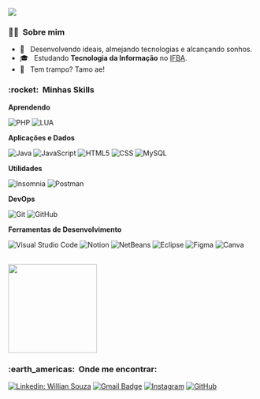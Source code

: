 
![](https://komarev.com/ghpvc/?username=WillianSz&color=006bed)

<h3> 🧙‍♂️ &nbsp;Sobre mim </h3>

- 🤔 &nbsp; Desenvolvendo ideais, almejando tecnologias e alcançando sonhos.
- 🎓 &nbsp; Estudando **Tecnologia da Informação** no <a href="https://portal.ifba.edu.br/camacari">IFBA</a>.
- 💼 &nbsp; Tem trampo? Tamo ae!

<h3> :rocket: &nbsp;Minhas Skills </h3>

**Aprendendo**

 ![PHP](https://img.shields.io/badge/PHP-777BB4?style=for-the-badge&logo=php&logoColor=white)
 ![LUA](https://img.shields.io/badge/Lua-2C2D72?style=for-the-badge&logo=lua&logoColor=white)
 
**Aplicações e Dados**

  ![Java](https://img.shields.io/badge/Java-ED8B00?style=for-the-badge&logo=java&logoColor=white)
  ![JavaScript](https://img.shields.io/badge/JavaScript-F7DF1E?style=for-the-badge&logo=javascript&logoColor=black)
  ![HTML5](https://img.shields.io/badge/HTML5-E34F26?style=for-the-badge&logo=html5&logoColor=white)
  ![CSS](https://img.shields.io/badge/CSS-239120?&style=for-the-badge&logo=css3&logoColor=white)
  ![MySQL](https://img.shields.io/badge/MySQL-00000F?style=for-the-badge&logo=mysql&logoColor=white)

**Utilidades**

  ![Insomnia](https://img.shields.io/badge/Insomnia-5849be?style=for-the-badge&logo=Insomnia&logoColor=white)
  ![Postman](https://img.shields.io/badge/Postman-FF6C37?style=for-the-badge&logo=Postman&logoColor=white)

**DevOps**

  ![Git](https://img.shields.io/badge/Git-F05032?style=for-the-badge&logo=git&logoColor=white)
  ![GitHub](https://img.shields.io/badge/GitHub-100000?style=for-the-badge&logo=github&logoColor=white)

**Ferramentas de Desenvolvimento**

  ![Visual Studio Code](https://img.shields.io/badge/Visual_Studio_Code-0078D4?style=for-the-badge&logo=visual%20studio%20code&logoColor=white)
  ![Notion](https://img.shields.io/badge/Notion-000000?style=for-the-badge&logo=Notion&logoColor=white)
  ![NetBeans](https://img.shields.io/badge/NetBeans-1b6ac6?style=for-the-badge&logo=Apache-NetBeans-IDE&logoColor=white)
  ![Eclipse](https://img.shields.io/badge/Eclipse-2C2255?style=for-the-badge&logo=eclipse&logoColor=white)
  ![Figma](https://img.shields.io/badge/Figma-F24E1E?style=for-the-badge&logo=figma&logoColor=white)
  ![Canva](https://img.shields.io/badge/Canva-%2300C4CC.svg?&style=for-the-badge&logo=Canva&logoColor=white)

<br/>

<a href="https://github.com/WillianSz">
  <img height="180em" src="https://github-readme-stats.vercel.app/api?username=WillianSz&theme=dracula&show_icons=true" />
</a>

<br/>

<h3> :earth_americas: &nbsp;Onde me encontrar: </h3> 

[![Linkedin: Willian Souza](https://img.shields.io/badge/-Linkedin-0e76a8?style=flat-square&logo=Linkedin&logoColor=white&link==https://www.linkedin.com/in/willian-souza-386643186/)](https://www.linkedin.com/in/willian-souza-386643186/)
[![Gmail Badge](https://img.shields.io/badge/-willianscript@gmail.com-006bed?style=flat-square&logo=Gmail&logoColor=white&link=mailto:willianscript@gmail.com)](mailto:willianscript@gmail.com)
[![Instagram](https://img.shields.io/badge/-Instagram-DF0174?style=flat-square&labelColor=DF0174&logo=instagram&logoColor=white&link=https://www.instagram.com/whyzin/)](https://www.instagram.com/whyzin/)
[![GitHub](https://img.shields.io/github/followers/WillianSz?label=follow&style=social)](https://github.com/WillianSz)
